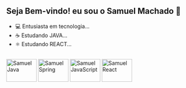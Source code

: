 ## Seja Bem-vindo! eu sou o Samuel Machado 👋

- 💻 Entusiasta em tecnologia...
- ☕ Estudando JAVA...
- ⚛ Estudando REACT...

<div style="display: inline_block"> <br>
<img align="center" alt="Samuel Java" height="60" width="80" src="https://cdn.jsdelivr.net/gh/devicons/devicon@latest/icons/java/java-original-wordmark.svg" />
<img align="center" alt="Samuel Spring" height="60" width="80" src="https://cdn.jsdelivr.net/gh/devicons/devicon@latest/icons/spring/spring-original.svg" />
<img align="center" alt="Samuel JavaScript" height="60" width="80" src="https://cdn.jsdelivr.net/gh/devicons/devicon@latest/icons/javascript/javascript-plain.svg" />
<img align="center" alt="Samuel React" height="60" width="80" src="https://cdn.jsdelivr.net/gh/devicons/devicon@latest/icons/react/react-original-wordmark.svg" />


          
</div>


